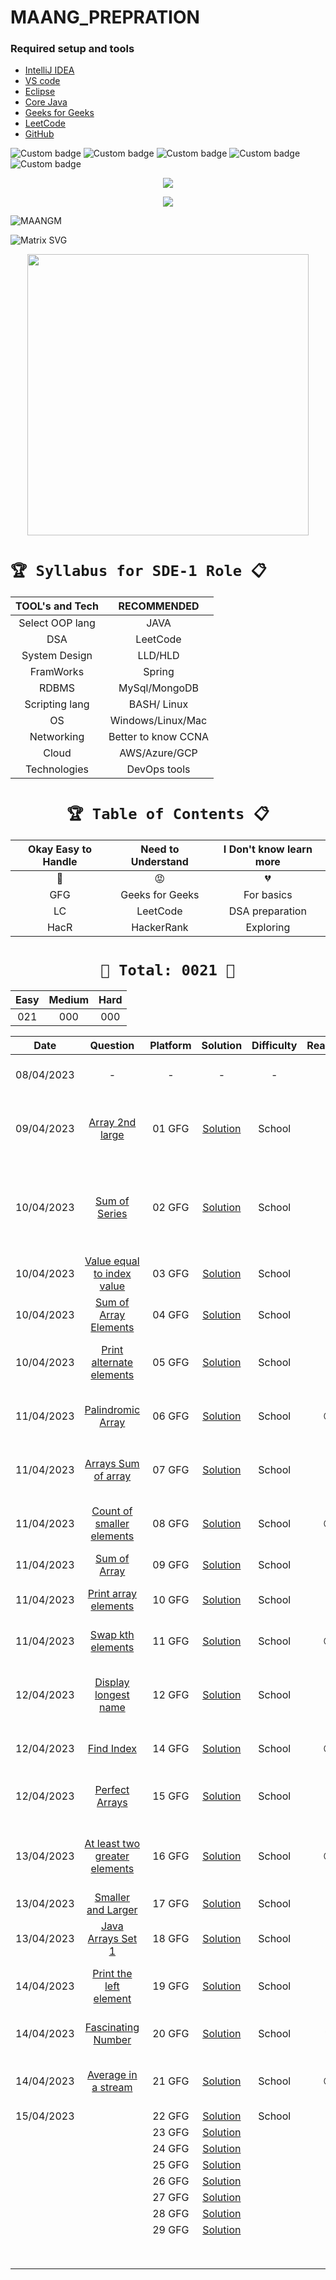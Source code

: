 # MAANG_PREPRATION




### Required setup and tools

- [IntelliJ IDEA ](https://www.jetbrains.com/idea/)
- [VS code](https://code.visualstudio.com/)
- [Eclipse](https://www.eclipse.org/)
- [Core Java](https://docs.oracle.com/en/java/)
- [Geeks for Geeks](https://practice.geeksforgeeks.org/home)
- [LeetCode](https://leetcode.com/)
- [GitHub](https://github.com/)





![Custom badge](https://img.shields.io/badge/Repo-Started-brightgreen)   ![Custom badge](https://img.shields.io/badge/MAANG-Prepration-ff69b4)
![Custom badge](https://img.shields.io/badge/ARRAYS-Started-green)      ![Custom badge](https://img.shields.io/badge/LinkedList-NotYet-yellow)
![Custom badge](https://img.shields.io/badge/YOGESH-OnDuty-ff69b4)





<p align="center">
    <a href="https://github.com/yogeshjoga/MAANG_PREPRATION#readme" target="_blank"> <img src="https://readme-typing-svg.herokuapp.com?font=Tourney&center=true&vCenter=true&color=2CFF00&size=65&pause=750&width=1280&height=80&lines=The+Complete+MAANG+Preparation"/> </a>
</p>

<p align="center">
    <a href="https://github.com/yogeshjoga/MAANG_PREPRATION#readme" target="_blank"> <img src="https://readme-typing-svg.herokuapp.com?font=Tourney&center=true&vCenter=true&color=&size=45&pause=750&width=1280&height=80&lines=Target+is+Per+Day+3+DSA+problems"/> </a>
</p>


![MAANGM](https://user-images.githubusercontent.com/36118169/230730170-3574e442-8073-45bf-a91a-4ed2f299b859.gif)

![Matrix SVG](https://raw.githubusercontent.com/rodrigograca31/rodrigograca31/master/matrix.svg)

<p align="center">
    <img src="https://readme-jokes.vercel.app/api" width="450px" />
</p>


# `🏆 Syllabus for SDE-1 Role 📋`


| TOOL's and Tech |     RECOMMENDED     | 
|:---------------:|:-------------------:|
| Select OOP lang |        JAVA         |  
|       DSA       |      LeetCode       |  
|  System Design  |       LLD/HLD       |  
|    FramWorks    |       Spring        | 
|      RDBMS      |    MySql/MongoDB    |  
| Scripting lang  |     BASH/ Linux     | 
|       OS        |  Windows/Linux/Mac  | 
|   Networking    | Better to know CCNA | 
|      Cloud      |    AWS/Azure/GCP    | 
|  Technologies   |    DevOps tools     | 


 <div align="center">

# `🏆 Table of Contents 📋`

| Okay Easy to Handle | Need to Understand | I Don't know learn more |
|:-------------------:|:------------------:|:-----------------------:|
|         💚          |         😡         |           💔            |
|         GFG         |  Geeks for Geeks   |       For basics        |
|         LC          |      LeetCode      |     DSA preparation     |
|        HacR         |     HackerRank     |        Exploring        |


# ` 💝 Total: 0021 💝 `

| Easy | Medium | Hard |
|:----:|:------:|:----:|
| 021  |  000   | 000  |


|    Date    |                       Question                       | Platform |             Solution             | Difficulty | Reaction |                           Description                           |
|:----------:|:----------------------------------------------------:|:--------:|:--------------------------------:|:----------:|:--------:|:---------------------------------------------------------------:|
| 08/04/2023 |                          -                           |    -     |                -                 |     -      |    💚    |               Ntg solved today just setup the env               |
| 09/04/2023 |        [Array 2nd large](https://rb.gy/1ijnm)        |  01 GFG  | [Solution](https://rb.gy/8fab9)  |   School   |    💚    | with out sort the array need to solve this problem little hard! |           
| 10/04/2023 |         [Sum of Series](https://rb.gy/qssid)         |  02 GFG  | [Solution](https://rb.gy/8fab9)  |   School   |    💚    |  Need to know about MATH formula to solve lets understand math  |   
| 10/04/2023 |  [Value equal to index value](https://rb.gy/3dkql)   |  03 GFG  | [Solution](https://rb.gy/8fab9)  |   School   |    💚    |                Understand concept and dry it...                 |   
| 10/04/2023 |     [Sum of Array Elements](https://rb.gy/cwkkk)     |  04 GFG  | [Solution](https://rb.gy/8fab9)  |   School   |    💚    |               sum of array elements -easy problem               |
| 10/04/2023 |   [Print alternate elements](https://rb.gy/w6gzj)    |  05 GFG  | [Solution](https://rb.gy/8fab9)  |   School   |    💚    |            very easy problem no need, for loop trick            |   
| 11/04/2023 |       [Palindromic Array](https://rb.gy/1t81r)       |  06 GFG  | [Solution](https://rb.gy/8fab9)  |   School   |    😡    |               make sure about All String classes                |   
| 11/04/2023 |      [Arrays Sum of array](https://rb.gy/nequa)      |  07 GFG  | [Solution](https://rb.gy/8fab9)  |   School   |    💚    |                  good Question easy to handle                   |   
| 11/04/2023 |   [Count of smaller elements](https://rb.gy/286dh)   |  08 GFG  | [Solution](https://rb.gy/8fab9)  |   School   |    😡    |          little confused in operators <+,<-,<+... okay          |   
| 11/04/2023 |         [Sum of Array](https://rb.gy/wr7dz)          |  09 GFG  | [Solution](https://rb.gy/8fab9)  |   School   |    💚    |                     sum of array super easy                     |   
| 11/04/2023 |     [Print array elements](https://rb.gy/q90sq)      |  10 GFG  | [Solution](https://rb.gy/8fab9)  |   School   |    💚    |                 using for each loop super easy                  |   
| 11/04/2023 |       [Swap kth elements](https://rb.gy/70fqy)       |  11 GFG  | [Solution](https://rb.gy/8fab9)  |   School   |    😡    |                little confused but easy problem                 |   
| 12/04/2023 |     [Display longest name](https://rb.gy/s30df)      |  12 GFG  | [Solution](https://rb.gy/8fab9)  |   School   |    💚    |       super easy problem, required string class functions       |   
| 12/04/2023 |          [Find Index](https://rb.gy/sng8c)           |  14 GFG  | [Solution](https://rb.gy/8fab9)  |   School   |    😡    |                  little confused this problem                   |   
| 12/04/2023 |        [Perfect Arrays](https://rb.gy/5unuj)         |  15 GFG  | [Solution](https://rb.gy/8fab9)  |   School   |    💚    |          super easy use build in Arrays.equals method           |   
| 13/04/2023 | [At least two greater elements](https://rb.gy/j3fis) |  16 GFG  | [Solution](https://rb.gy/8fab9)  |   School   |    😡    |     confused question not understood solution is super easy     |   
| 13/04/2023 |      [Smaller and Larger](https://rb.gy/53jig)       |  17 GFG  | [Solution](https://rb.gy/8fab9)  |   School   |    💚    |                      lilttle easy prolbem                       |   
| 13/04/2023 |       [Java Arrays Set 1](https://rb.gy/lw1nx)       |  18 GFG  | [Solution](https://rb.gy/8fab9)  |   School   |    💚    |                      string formate using                       |   
| 14/04/2023 |    [Print the left element](https://rb.gy/htc2h)     |  19 GFG  | [Solution](https://rb.gy/8fab9)  |   School   |    💚    |              very simple time complexity is matter              |   
| 14/04/2023 |      [Fascinating Number](https://rb.gy/q3xkw)       |  20 GFG  | [Solution](https://rb.gy/8fab9)  |   School   |    💔    |            little hard to me  need to understand it             |   
| 14/04/2023 |      [Average in a stream](https://rb.gy/9bdub)      |  21 GFG  | [Solution](https://rb.gy/8fab9)  |   School   |    😡    |              one more time need to do this problem              |   
| 15/04/2023 |                                                      |  22 GFG  | [Solution](https://rb.gy/8fab9)  |   School   |          |                                                                 |   
|            |                                                      |  23 GFG  | [Solution](https://rb.gy/8fab9)  |            |          |                                                                 |   
|            |                                                      |  24 GFG  | [Solution](https://rb.gy/8fab9)  |            |          |                                                                 |   
|            |                                                      |  25 GFG  | [Solution](https://rb.gy/8fab9)  |            |          |                                                                 |   
|            |                                                      |  26 GFG  | [Solution](https://rb.gy/8fab9)  |            |          |                                                                 |   
|            |                                                      |  27 GFG  | [Solution](https://rb.gy/8fab9)  |            |          |                                                                 |   
|            |                                                      |  28 GFG  | [Solution](https://rb.gy/8fab9)  |            |          |                                                                 |   
|            |                                                      |  29 GFG  | [Solution](https://rb.gy/8fab9)  |            |          |                                                                 |   
|            |                                                      |          |                                  |            |          |                                                                 |   
|            |                                                      |          |                                  |            |          |                                                                 |   
|            |                                                      |          |                                  |            |          |                                                                 |   
|            |                                                      |          |                                  |            |          |                                                                 |   
|            |                                                      |          |                                  |            |          |                                                                 |   
|            |                                                      |          |                                  |            |          |                                                                 |   
|            |                                                      |          |                                  |            |          |                                                                 |   
|            |                                                      |          |                                  |            |          |                                                                 |   



</div>




